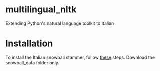 # multilingual_nltk
Extending Python's natural language toolkit to Italian

# Installation
To install the Italian snowball stammer, follow [these] steps.
Download the snowball_data folder only.

[these]: http://www.nltk.org/data.html

